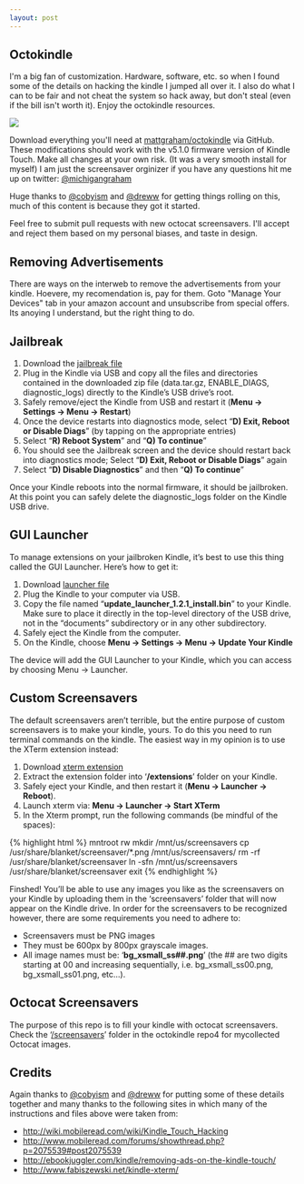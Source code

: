 ```yaml
---
layout: post
---
```


<div class="article-header">
</div>

<article>

<h1>Octokindle</h1>
<p>I'm a big fan of customization. Hardware, software, etc. so when I found some of the details on hacking the kindle I jumped all over it. I also do what I can to be fair and not cheat the system so hack away, but don't steal (even if the bill isn't worth it). Enjoy the octokindle resources.</p>

<img src="http://distilleryimage11.s3.amazonaws.com/39668d96b56c11e1abb01231382049c1_7.jpg" class="large">

<p>Download everything you'll need at <a href="http://github.com/mattgraham/octokindle" target="_blank">mattgraham/octokindle</a> via GitHub. These modifications should work with the v5.1.0 firmware version of Kindle Touch. Make all changes at your own risk. (It was a very smooth install for myself) I am just the screensaver orginizer if you have any questions hit me up on twitter: <a href="http://twitter.com/michigangraham">@michigangraham</a></p>
<p>Huge thanks to <a href="http://github.com/cobyism">@cobyism<a/> and <a href="http://github.com/dreww">@dreww</a> for getting things rolling on this, much of this content is because they got it started.</p>

<p>Feel free to submit pull requests with new octocat screensavers. I'll accept and reject them based on my personal biases, and taste in design.</p>

<h2>Removing Advertisements</h2>
<p>There are ways on the interweb to remove the advertisements from your kindle. Hoevere, my recomendation is, pay for them. Goto "Manage Your Devices" tab in your amazon account and unsubscribe from special offers. Its anoying I understand, but the right thing to do.</p>

<h2>Jailbreak</h2>
<ol>
	<li>Download the <a href="http://gr4m.com/LAmdhG">jailbreak file</a></li>
	<li>Plug in the Kindle via <span class="caps">USB</span> and copy all the files and directories contained in the downloaded zip file (data.tar.gz, ENABLE_DIAGS, diagnostic_logs) directly to the Kindle’s <span class="caps">USB</span> drive’s root.</li>
	<li>Safely remove/eject the Kindle from <span class="caps">USB</span> and restart it (<strong>Menu &#8594; Settings &#8594; Menu &#8594; Restart</strong>)</li>
	<li>Once the device restarts into diagnostics mode, select &#8220;<strong>D) Exit, Reboot or Disable Diags</strong>&#8221; (by tapping on the appropriate entries)</li>
	<li>Select &#8220;<strong>R) Reboot System</strong>&#8221; and &#8220;<strong>Q) To continue</strong>&#8221;</li>
	<li>You should see the Jailbreak screen and the device should restart back into diagnostics mode; Select &#8220;<strong>D) Exit, Reboot or Disable Diags</strong>&#8221; again</li>
	<li>Select &#8220;<strong>D) Disable Diagnostics</strong>&#8221; and then &#8220;<strong>Q) To continue</strong>&#8221;</li>
</ol>
<p>Once your Kindle reboots into the normal firmware, it should be jailbroken. At this point you can safely delete the diagnostic_logs folder on the Kindle <span class="caps">USB</span> drive.</p>
<h2><span class="caps">GUI</span> Launcher</h2>
<p>To manage extensions on your jailbroken Kindle, it&#8217;s best to use this thing called the <span class="caps">GUI</span> Launcher. Here&#8217;s how to get it:</p>
<ol>
	<li>Download <a href="http://gr4m.com/NyKFBR">launcher file</a></li>
	<li>Plug the Kindle to your computer via <span class="caps">USB</span>.</li>
	<li>Copy the file named &#8220;<strong>update_launcher_1.2.1_install.bin</strong>&#8221; to your Kindle. Make sure to place it directly in the top-level directory of the <span class="caps">USB</span> drive, not in the &#8220;documents&#8221; subdirectory or in any other subdirectory.</li>
	<li>Safely eject the Kindle from the computer.</li>
	<li>On the Kindle, choose <strong>Menu &#8594; Settings &#8594; Menu &#8594; Update Your Kindle</strong></li>
</ol>
<p>The device will add the <span class="caps">GUI</span> Launcher to your Kindle, which you can access by choosing Menu &#8594; Launcher.</p>
<h2>Custom Screensavers</h2>
<p>The default screensavers aren&#8217;t terrible, but the entire purpose of custom screensavers is to make your kindle, yours. To do this you need to run terminal commands on the kindle. The easiest way in my opinion is to use the XTerm extension instead:</p>
<ol>
	<li>Download <a href="http://gr4m.com/KFZTih">xterm extension</a></li>
	<li>Extract the extension folder into &#8216;<strong>/extensions</strong>&#8217; folder on your Kindle.</li>
	<li>Safely eject your Kindle, and then restart it (<strong>Menu &#8594; Launcher &#8594; Reboot</strong>).</li>
	<li>Launch xterm via: <strong>Menu &#8594; Launcher &#8594; Start XTerm</strong></li>
	<li>In the Xterm prompt, run the following commands (be mindful of the spaces):</li>
</ol>

<div class="multiline_code"><div class="CodeRay">
{% highlight html %}
mntroot rw
mkdir /mnt/us/screensavers
cp /usr/share/blanket/screensaver/*.png /mnt/us/screensavers/
rm -rf /usr/share/blanket/screensaver
ln -sfn /mnt/us/screensavers /usr/share/blanket/screensaver
exit
{% endhighlight %}
</div></div>

</div><p>Finshed! You&#8217;ll be able to use any images you like as the screensavers on your Kindle by uploading them in the &#8216;screensavers&#8217; folder that will now appear on the Kindle drive. In order for the screensavers to be recognized however, there are some requirements you need to adhere to:</p>
<ul>
	<li>Screensavers must be <span class="caps">PNG</span> images</li>
	<li>They must be 600px by 800px grayscale images.</li>
	<li>All image names must be: &#8216;<strong>bg_xsmall_ss##.png</strong>&#8217; (the ## are two digits starting at 00 and increasing sequentially, i.e. bg_xsmall_ss00.png, bg_xsmall_ss01.png, etc…).</li>
</ul>
<h2>Octocat Screensavers</h2>
<p>The purpose of this repo is to fill your kindle with octocat screensavers. Check the &#8216;<a href="https://github.com/mattgraham/octokindle/tree/master/screensavers">/screensavers</a>&#8217; folder in the octokindle repo4 for mycollected Octocat images.</p>
<h2>Credits</h2>
<p>Again thanks to <a href="https://github.com/cobyism">@cobyism</a> and <a href="https://github.com/dreww">@dreww</a> for putting some of these details together and many thanks to the following sites in which many of the instructions and files above were taken from:</p>
<ul>
	<li><a href="http://wiki.mobileread.com/wiki/Kindle_Touch_Hacking">http://wiki.mobileread.com/wiki/Kindle_Touch_Hacking</a></li>
	<li><a href="http://www.mobileread.com/forums/showthread.php?p=2075539#post2075539">http://www.mobileread.com/forums/showthread.php?p=2075539#post2075539</a></li>
	<li><a href="http://ebookjuggler.com/kindle/removing-ads-on-the-kindle-touch/">http://ebookjuggler.com/kindle/removing-ads-on-the-kindle-touch/</a></li>
	<li><a href="http://www.fabiszewski.net/kindle-xterm/">http://www.fabiszewski.net/kindle-xterm/</a></li>
</ul></div>




</article>
